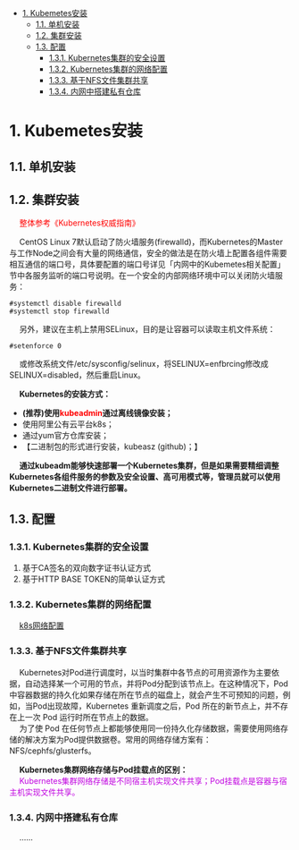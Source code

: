 
<!-- TOC -->

- [1. Kubemetes安装](#1-kubemetes安装)
    - [1.1. 单机安装](#11-单机安装)
    - [1.2. 集群安装](#12-集群安装)
    - [1.3. 配置](#13-配置)
        - [1.3.1. Kubernetes集群的安全设置](#131-kubernetes集群的安全设置)
        - [1.3.2. Kubernetes集群的网络配置](#132-kubernetes集群的网络配置)
        - [1.3.3. 基于NFS文件集群共享](#133-基于nfs文件集群共享)
        - [1.3.4. 内网中搭建私有仓库](#134-内网中搭建私有仓库)

<!-- /TOC -->


# 1. Kubemetes安装  

## 1.1. 单机安装
<!-- 
kubeadm安装单机k8s
https://blog.csdn.net/zjcjava/article/details/99317569
centos7安装kubernetes
https://blog.csdn.net/sumengnan/article/details/120932201

-->


## 1.2. 集群安装
<!-- 
https://mp.weixin.qq.com/s/4zsGwYBLoiZx0l68NQPPMA
https://blog.csdn.net/qq_46595591/article/details/107520114?utm_medium=distribute.wap_relevant.none-task-blog-title-4
-->
&emsp; <font color = "red">整体参考《Kubernetes权威指南》</font>  


&emsp; CentOS Linux 7默认启动了防火墙服务(firewalld)，而Kubernetes的Master与工作Node之间会有大量的网络通信，安全的做法是在防火墙上配置各组件需要相互通信的端口号，具体要配置的端口号详见「内网中的Kubemetes相关配置」节中各服务监听的端口号说明。在一个安全的内部网络环境中可以关闭防火墙服务：  

```text
#systemctl disable firewalld
#systemctl stop firewalld
```
&emsp; 另外，建议在主机上禁用SELinux，目的是让容器可以读取主机文件系统：  
```
#setenforce 0
```
&emsp; 或修改系统文件/etc/sysconfig/selinux，将SELINUX=enfbrcing修改成SELINUX=disabled，然后重启Linux。  

&emsp; **Kubernetes的安装方式：**  

* **(推荐)使用<font color = "red">kubeadmin</font>通过离线镜像安装；**  
* 使用阿里公有云平台k8s；  
* 通过yum官方仓库安装；  
* 【二进制包的形式进行安装，kubeasz (github)；】  

&emsp; **通过kubeadm能够快速部署一个Kubernetes集群，但是如果需要精细调整Kubernetes各组件服务的参数及安全设置、高可用模式等，管理员就可以使用Kubernetes二进制文件进行部署。**  


## 1.3. 配置

### 1.3.1. Kubernetes集群的安全设置

1. 基于CA签名的双向数字证书认证方式
2. 基于HTTP BASE TOKEN的简单认证方式  

### 1.3.2. Kubernetes集群的网络配置
&emsp; [k8s网络配置](/docs/devAndOps/k8s/k8snetwork.md)  

### 1.3.3. 基于NFS文件集群共享  
<!-- 
Kubernetes 集群部署NFS网络存储
https://blog.csdn.net/zuozewei/article/details/108165523
-->
&emsp; Kubernetes对Pod进行调度时，以当时集群中各节点的可用资源作为主要依据，自动选择某一个可用的节点，并将Pod分配到该节点上。在这种情况下，Pod中容器数据的持久化如果存储在所在节点的磁盘上，就会产生不可预知的问题，例如，当Pod出现故障，Kubernetes 重新调度之后，Pod 所在的新节点上，并不存在上一次 Pod 运行时所在节点上的数据。  
&emsp; 为了使 Pod 在任何节点上都能够使用同一份持久化存储数据，需要使用网络存储的解决方案为Pod提供数据卷。常用的网络存储方案有：NFS/cephfs/glusterfs。  

&emsp; **Kubernetes集群网络存储与Pod挂载点的区别：**  
&emsp; <font color = "clime">Kubernetes集群网络存储是不同宿主机实现文件共享；Pod挂载点是容器与宿主机实现文件共享。</font>  

### 1.3.4. 内网中搭建私有仓库  
&emsp; ......
<!-- 
从私有仓库拉取镜像
https://kubernetes.io/zh/docs/tasks/configure-pod-container/pull-image-private-registry/
-->

<!--   
1. Docker Private Registry (私有 Docker 镜像库)  
&emsp; 使用Docker提供的Registry镜像创建一个私有镜像仓库。  
&emsp; 详细的安装步骤请参考Docker的官方文档 https://docs.docker.eom/registry/deploying/o  
2. kubelet配置  
    &emsp; 由于在Kubemetes中是以Pod而不是以Docker容器为管理单元的，在kubelet创建Pod时，还通过启动一个名为ger.io/google_containers/pause的镜像来实现Pod的概念。  
    &emsp; 该镜像存在于谷歌镜像库http://gcr.io 中，需要通过一台能够连上Internet的服务器将其下载，导出文件，再push到私有Docker Registry中。  
    &emsp; 之后，可以给每台Node的kubelet服务加上启动参数-pod-infra-container-image，指定为私有Docker Registry中pause镜像的地址。例如：  

    ```text
    #cat /etc/kubemetes/kubelet
    KUBELET_ARGS="--api-servers=http://192.168.18.3:8080
    一一hostname-override=l92.168.18.3 一一log-dir=/var/log/kubemetes 一一v=2
    --pod-infra-container-image=gcr.io/google_containers/pause-amd64:3.0"
    ```
    &emsp; 如果该镜像无法从gcr.io下载，则也可以从Docker Hub上进行下载：  

    ```text
    #docker pull kubeguide/pause-amd64:3.0
    ```
    &emsp; 修改kubelet配置文件中的-pod_infra_container_image参数：  

    ```
    --pod-infra-container-image=kubeguide/pause-amd64:3.0
    ```
    &emsp; 然后重启kubelet服务：  

    ```
    #systemctl restart kubelet
    ```
    &emsp; 通过以上设置就在内网环境中搭建了一个企业内部的私有容器云平台。  
-->

